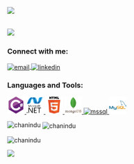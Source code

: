 <!--## Hi there 👋-->
<img src="https://user-images.githubusercontent.com/73097560/115834477-dbab4500-a447-11eb-908a-139a6edaec5c.gif"><br><br>

<img src="https://readme-typing-svg.herokuapp.com/?font=Roboto&weight=900&size=40=true&vCenter=true&width=500&height=70&duration=4000&color=B3B3B3&lines=Hi+There!+👋;+I'm+Chanindu+Dewnith!;" />

<!--
**ChaninduDewnith/chanindudewnith** is a ✨ _special_ ✨ repository because its `README.md` (this file) appears on your GitHub profile.

Here are some ideas to get you started:

- 🔭 I’m currently working on ...
- 🌱 I’m currently learning ...
- 👯 I’m looking to collaborate on ...
- 🤔 I’m looking for help with ...
- 💬 Ask me about ...
- 📫 How to reach me: ...
- 😄 Pronouns: ...
- ⚡ Fun fact: ...
-->
<h3 align="left">Connect with me:</h3>
<p align="left">
    <a href="mailto:dspcdewnith@gmail.com" target="blank">
        <img align="center" src="https://cdn.jsdelivr.net/npm/simple-icons@3.0.1/icons/gmail.svg" alt="email" height="30" width="40" />
    </a>
    <a href="https://www.linkedin.com/in/" target="blank">
        <img align="center" src="https://cdn.jsdelivr.net/npm/simple-icons@3.0.1/icons/linkedin.svg" alt="linkedin" height="30" width="40" />
    </a>
</p>


<h3 align="left">Languages and Tools:</h3>
<p align="left"> <a href="https://angular.io" target="_blank">  </a> <a href="https://circleci.com" target="_blank"> </a> <a href="https://www.w3schools.com/cs/" target="_blank"> <img src="https://raw.githubusercontent.com/devicons/devicon/master/icons/csharp/csharp-original.svg" alt="csharp" width="40" height="40"/> </a> <a href="https://www.docker.com/" target="_blank">  </a> <a href="https://dotnet.microsoft.com/" target="_blank"> <img src="https://raw.githubusercontent.com/devicons/devicon/master/icons/dot-net/dot-net-original-wordmark.svg" alt="dotnet" width="40" height="40"/> </a> </a> <a href="https://www.w3.org/html/" target="_blank"> <img src="https://raw.githubusercontent.com/devicons/devicon/master/icons/html5/html5-original-wordmark.svg" alt="html5" width="40" height="40"/> </a>  </a> <a href="https://www.mongodb.com/" target="_blank"> <img src="https://raw.githubusercontent.com/devicons/devicon/master/icons/mongodb/mongodb-original-wordmark.svg" alt="mongodb" width="40" height="40"/> </a> <a href="https://www.microsoft.com/en-us/sql-server" target="_blank"> <img src="https://cdn.worldvectorlogo.com/logos/microsoft-sql-server.svg" alt="mssql" width="40" height="40"/> </a> <a href="https://www.mysql.com/" target="_blank"> <img src="https://raw.githubusercontent.com/devicons/devicon/master/icons/mysql/mysql-original-wordmark.svg" alt="mysql" width="40" height="40"/> </a> <a href="https://www.postgresql.org" target="_blank">  </a> <a href="https://www.rabbitmq.com" target="_blank">  </a> </p>

<p><img align="left" src="https://github-readme-stats.vercel.app/api/top-langs?username=chanindudewnith&show_icons=true&locale=en&layout=compact" alt="chanindu" /></p>

<p>&nbsp;<img align="center" src="https://github-readme-stats.vercel.app/api?username=chanindudewnith&show_icons=true&locale=en" alt="chanindu" /></p>

<p><img align="center" src="https://github-readme-streak-stats.herokuapp.com/?user=chanindudewnith&" alt="chanindu" /></p>

<img src="https://user-images.githubusercontent.com/73097560/115834477-dbab4500-a447-11eb-908a-139a6edaec5c.gif"><br><br>
